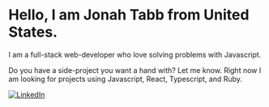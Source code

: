 # Hello, I am Jonah Tabb from United States.

I am a full-stack web-developer who love solving problems with Javascript.

Do you have a side-project you want a hand with? Let me know.  Right now I am looking for projects using Javascript, React, Typescript, and Ruby.

[![LinkedIn](	https://img.shields.io/badge/LinkedIn-0077B5?style=for-the-badge&logo=linkedin&logoColor=white)](https://www.linkedin.com/in/jonahtabb/)
